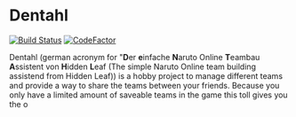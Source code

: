 # Dentahl

[![Build Status](https://travis-ci.org/Clayn/dentahl.svg?branch=master)](https://travis-ci.org/Clayn/dentahl) [![CodeFactor](https://www.codefactor.io/repository/github/clayn/dentahl/badge)](https://www.codefactor.io/repository/github/clayn/dentahl)

Dentahl (german acronym for "**D**er **e**infache **N**aruto Online **T**eambau **A**ssistent von **H**idden **L**eaf (The simple Naruto Online team building assistend from Hidden Leaf)) is a hobby project to manage different teams and provide a way to share the teams between your friends. 
Because you only have a limited amount of saveable teams in the game this toll gives you the o 
<!--stackedit_data:
eyJoaXN0b3J5IjpbMTUzOTU2NDU5MSw4MDExNzMxNTFdfQ==
-->